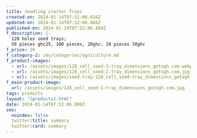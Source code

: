 ```yaml
---
title: Seedling starter Trays
created-on: 2024-01-14T07:52:06.834Z
updated-on: 2024-01-14T07:52:06.866Z
published-on: 2024-01-14T07:52:06.884Z
f_description: |-
  128 holes seed trays; 
  50 pieces ghc25, 100 pieces, 20ghc. 20 pieces 30ghc
f_price: 20
f_category-2: cms/categories/agriculture.md
f_product-images:
  - url: /assets/images/128_cell_seed-3-tray_dimensions_gotogh.com.webp
  - url: /assets/images/128_cell_seed-2-tray_dimensions_gotogh.com.jpg
  - url: /assets/images/seed-tray-128_cell_seed-tray_dimensions_gotogh.c.jpg
f_main-product-image:
  url: /assets/images/128_cell_seed-1-tray_dimensions_gotogh.com.jpg
tags: products
layout: "[products].html"
date: 2024-01-14T07:52:06.900Z
seo:
  noindex: false
  twitter:title: summary
  twitter:card: summary
---
```

